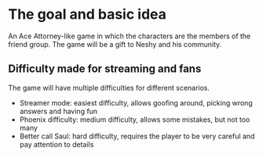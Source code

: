 # The goal and basic idea

An Ace Attorney-like game in which the characters are the members of the friend group. The game will be a gift to Neshy and his community.

## Difficulty made for streaming and fans

The game will have multiple difficulties for different scenarios.

- Streamer mode: easiest difficulty, allows goofing around, picking wrong answers and having fun
- Phoenix difficulty: medium difficulty, allows some mistakes, but not too many
- Better call Saul: hard difficulty, requires the player to be very careful and pay attention to details
